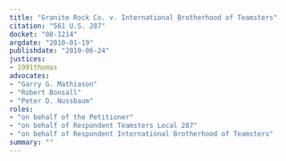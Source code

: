 ```yaml
---
title: "Granite Rock Co. v. International Brotherhood of Teamsters"
citation: "561 U.S. 287"
docket: "08-1214"
argdate: "2010-01-19"
publishdate: "2010-06-24"
justices:
- 1991thomas
advocates:
- "Garry G. Mathiason"
- "Robert Bonsall"
- "Peter D. Nussbaum"
roles:
- "on behalf of the Petitioner"
- "on behalf of Respondent Teamsters Local 287"
- "on behalf of Respondent International Brotherhood of Teamsters"
summary: ""
---
```


